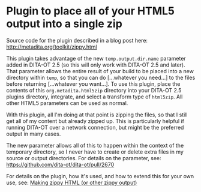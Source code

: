 # Plugin to place all of your HTML5 output into a single zip

Source code for the plugin described in a blog post here:
http://metadita.org/toolkit/zippy.html

This plugin takes advantage of the new `temp.output.dir.name` parameter added in 
DITA-OT 2.5 (so this will only work with DITA-OT 2.5 and later). That parameter
allows the entire result of your build to be placed into a new directory within `temp`,
so that you can do [...whatever you need...] to the files before returning
[...whatever you want...]. To use this plugin, place the contents of
this `org.metadita.html5zip` directory into your DITA-OT 2.5 plugins directory,
integrate, and select a transform type of `html5zip`. All other HTML5 parameters can
be used as normal.

With this plugin, all I'm doing at that point is zipping the files, so that I still
get all of my content but already zipped up. This is particularly helpful if running
DITA-OT over a network connection, but might be the preferred output in many cases.

The new parameter allows all of this to happen within the context of the temporary
directory, so I never have to create or delete extra files in my source or output 
directories. For details on the parameter, see: https://github.com/dita-ot/dita-ot/pull/2670

For details on the plugin, how it's used, and how to extend this for your own use, see:
[Making zippy HTML (or other zippy output)](http://metadita.org/toolkit/zippy.html)
